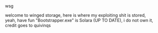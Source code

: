 wsg

welcome to winged storage, here is where my exploiting shit is stored, yeah, have fun
"Bootstrapper.exe" is Solara (UP TO DATE), i do not own it, credit goes to quivinqs
